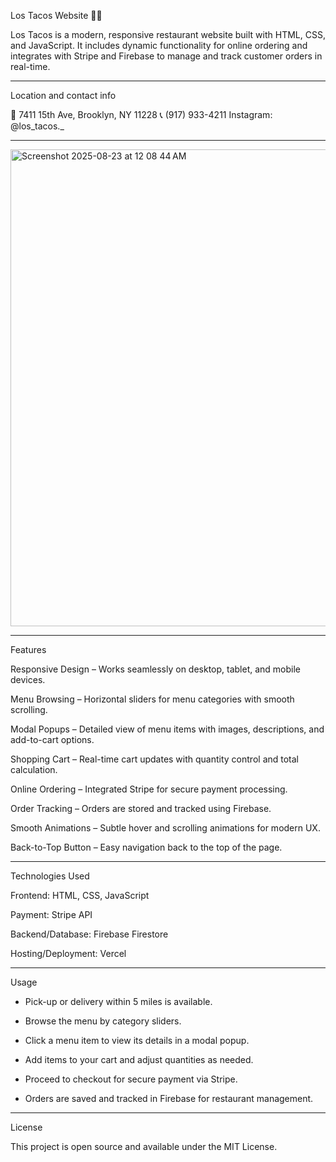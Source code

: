 Los Tacos Website 🍴🌮

Los Tacos is a modern, responsive restaurant website built with HTML, CSS, and JavaScript. It includes dynamic functionality for online ordering and integrates with Stripe and Firebase to manage and track customer orders in real-time.

---
Location and contact info

📍 7411 15th Ave, Brooklyn, NY 11228
📞 (917) 933-4211
Instagram: @los_tacos._

---
<img width="1269" height="763" alt="Screenshot 2025-08-23 at 12 08 44 AM" src="https://github.com/user-attachments/assets/56591e83-9b13-4b77-b58d-a2c1ceff7832" />


---
Features

Responsive Design – Works seamlessly on desktop, tablet, and mobile devices.

Menu Browsing – Horizontal sliders for menu categories with smooth scrolling.

Modal Popups – Detailed view of menu items with images, descriptions, and add-to-cart options.

Shopping Cart – Real-time cart updates with quantity control and total calculation.

Online Ordering – Integrated Stripe for secure payment processing.

Order Tracking – Orders are stored and tracked using Firebase.

Smooth Animations – Subtle hover and scrolling animations for modern UX.

Back-to-Top Button – Easy navigation back to the top of the page.

---
Technologies Used

Frontend: HTML, CSS, JavaScript

Payment: Stripe API

Backend/Database: Firebase Firestore

Hosting/Deployment: Vercel

---
Usage

* Pick-up or delivery within 5 miles is available. 

* Browse the menu by category sliders.

* Click a menu item to view its details in a modal popup.

* Add items to your cart and adjust quantities as needed.

* Proceed to checkout for secure payment via Stripe.

* Orders are saved and tracked in Firebase for restaurant management.

---
License

This project is open source and available under the MIT License.

